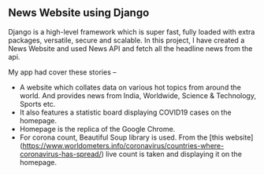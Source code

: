 ## News Website using Django

Django is a high-level framework which is super fast, fully loaded with extra packages, versatile, secure and scalable. In this project, I have created a News Website and used News API and fetch all the headline news from the api.

My app had cover these stories –

*   A website which collates data on various hot topics from around the world. And provides news from India, Worldwide, Science & Technology, Sports etc.
*   It also features a statistic board displaying COVID19 cases on the homepage.
* Homepage is the replica of the Google Chrome.
* For corona count, Beautiful Soup library is used. From the [this website] (https://www.worldometers.info/coronavirus/countries-where-coronavirus-has-spread/) live count is taken and displaying it on the homepage.
